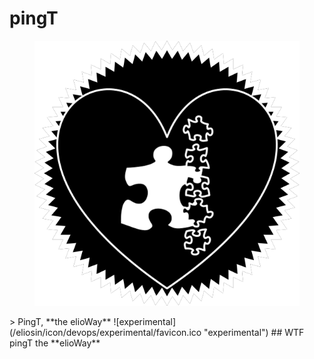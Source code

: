 # pingT
<figure>
  <img src="star.png" alt="">
</figure>
> PingT, **the elioWay**
![experimental](/eliosin/icon/devops/experimental/favicon.ico "experimental")
## WTF
pingT the **elioWay**

